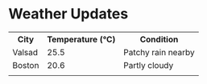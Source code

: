# Weather Updates

<!-- WEATHER-UPDATE-START -->
<table><tr><th>City</th><th>Temperature (°C)</th><th>Condition</th></tr><tr><td>Valsad</td><td>25.5</td><td>Patchy rain nearby</td></tr><tr><td>Boston</td><td>20.6</td><td>Partly cloudy</td></tr><tr><td></td><td></td><td></td></tr></table>
<!-- WEATHER-UPDATE-END -->

